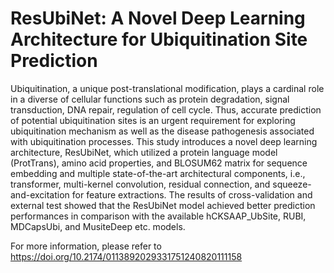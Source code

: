 # ResUbiNet: A Novel Deep Learning Architecture for Ubiquitination Site Prediction

Ubiquitination, a unique post-translational modification, plays a cardinal role in a diverse of cellular functions such as protein degradation, signal transduction, DNA repair, regulation of cell cycle. Thus, accurate prediction of potential ubiquitination sites is an urgent requirement for exploring ubiquitination mechanism as well as the disease pathogenesis associated with ubiquitination processes. This study introduces a novel deep learning architecture, ResUbiNet, which utilized a protein language model (ProtTrans), amino acid properties, and BLOSUM62 matrix for sequence embedding and multiple state-of-the-art architectural components, i.e., transformer, multi-kernel convolution, residual connection, and squeeze-and-excitation for feature extractions. The results of cross-validation and external test showed that the ResUbiNet model achieved better prediction performances in comparison with the available hCKSAAP_UbSite, RUBI, MDCapsUbi, and MusiteDeep etc. models.

For more information, please refer to https://doi.org/10.2174/0113892029331751240820111158
